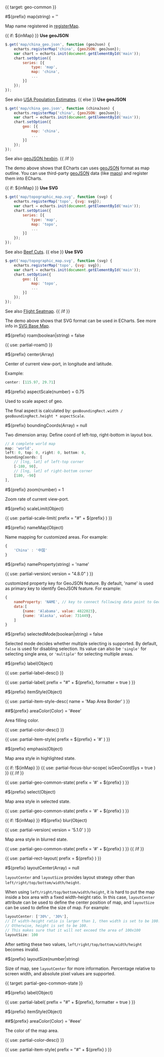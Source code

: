 
{{ target: geo-common }}

#${prefix} map(string) = ''

Map name registered in [registerMap](api.html#echarts.registerMap).

{{ if: ${inMap} }}
**Use geoJSON**
```js
$.get('map/china_geo.json', function (geoJson) {
    echarts.registerMap('china', {geoJSON: geoJson});
    var chart = echarts.init(document.getElementById('main'));
    chart.setOption({
        series: [{
            type: 'map',
            map: 'china',
            ...
        }]
    });
});
```
See also [USA Population Estimates](${galleryEditorPath}map-usa).
{{ else }}
**Use geoJSON**
```js
$.get('map/china_geo.json', function (chinaJson) {
    echarts.registerMap('china', {geoJSON: geoJson});
    var chart = echarts.init(document.getElementById('main'));
    chart.setOption({
        geo: [{
            map: 'china',
            ...
        }]
    });
});
```
See also [geoJSON hexbin](${galleryEditorPath}custom-hexbin).
{{ /if }}

The demo above shows that ECharts can uses [geoJSON](http://geojson.org/) format as map outline. You can use third-party [geoJSON](http://geojson.org/) data (like [maps](https://github.com/echarts-maps)) and register them into ECharts.

{{ if: ${inMap} }}
**Use SVG**
```js
$.get('map/topographic_map.svg', function (svg) {
    echarts.registerMap('topo', {svg: svg});
    var chart = echarts.init(document.getElementById('main'));
    chart.setOption({
        series: [{
            type: 'map',
            map: 'topo',
            ...
        }]
    });
});
```
See also [Beef Cuts](${galleryEditorPath}geo-beef-cuts).
{{ else }}
**Use SVG**
```js
$.get('map/topographic_map.svg', function (svg) {
    echarts.registerMap('topo', {svg: svg});
    var chart = echarts.init(document.getElementById('main'));
    chart.setOption({
        geo: [{
            map: 'topo',
            ...
        }]
    });
});
```
See also [Flight Seatmap](${galleryEditorPath}geo-seatmap-flight).
{{ /if }}

The demo above shows that SVG format can be used in ECharts. See more info in [SVG Base Map](tutorial.html#SVG%20Base%20Map%20in%20Geo%20Coords%20and%20Map%20Series).

#${prefix} roam(boolean|string) = false

{{ use: partial-roam() }}

#${prefix} center(Array)

Center of current view-port, in longitude and latitude.

Example:
```js
center: [115.97, 29.71]
```

#${prefix} aspectScale(number) = 0.75

Used to scale aspect of geo.

The final aspect is calculated by: `geoBoundingRect.width / geoBoundingRect.height * aspectScale`.

#${prefix} boundingCoords(Array) = null

Two dimension array. Define coord of left-top, right-bottom in layout box.

```js
// A complete world map
map: 'world',
left: 0, top: 0, right: 0, bottom: 0,
boundingCoords: [
    // [lng, lat] of left-top corner
    [-180, 90],
    // [lng, lat] of right-bottom corner
    [180, -90]
],
```

#${prefix} zoom(number) = 1

Zoom rate of current view-port.

#${prefix} scaleLimit(Object)

{{ use: partial-scale-limit(
    prefix = "#" + ${prefix}
) }}

#${prefix} nameMap(Object)

Name mapping for customized areas. For example:
```js
{
    'China' : '中国'
}
```

#${prefix} nameProperty(string) = 'name'

{{ use: partial-version(
    version = "4.8.0"
) }}

customized property key for GeoJSON feature. By default, 'name' is used as primary key to identify GeoJSON feature.
For example:
```js
{
    nameProperty: 'NAME', // key to connect following data point to GeoJSON region {"type":"Feature","id":"01","properties":{"NAME":"Alabama"}, "geometry": { ... }}
    data:[
        {name: 'Alabama', value: 4822023},
        {name: 'Alaska', value: 731449},
    ]
}
```

#${prefix} selectedMode(boolean|string) = false

Selected mode decides whether multiple selecting is supported. By default, `false` is used for disabling selection. Its value can also be `'single'` for selecting single area, or `'multiple'` for selecting multiple areas.

#${prefix} label(Object)

{{ use: partial-label-desc() }}

{{ use: partial-label(
    prefix = "#" + ${prefix},
    formatter = true
) }}

#${prefix} itemStyle(Object)

{{ use: partial-item-style-desc(
    name = 'Map Area Border'
) }}

##${prefix} areaColor(Color) = '#eee'

Area filling color.

{{ use: partial-color-desc() }}

{{ use: partial-item-style(
    prefix = ${prefix} + '#'
) }}

#${prefix} emphasis(Object)

Map area style in highlighted state.

{{ if: !${inMap} }}
{{ use: partial-focus-blur-scope(
    isGeoCoordSys = true
) }}
{{ /if }}

{{ use: partial-geo-common-state(
    prefix = '#' + ${prefix}
) }}

#${prefix} select(Object)

Map area style in selected state.

{{ use: partial-geo-common-state(
    prefix = '#' + ${prefix}
) }}

{{ if: !${inMap} }}
#${prefix} blur(Object)

{{ use: partial-version(
    version = '5.1.0'
) }}

Map area style in blurred state.

{{ use: partial-geo-common-state(
    prefix = '#' + ${prefix}
) }}
{{ /if }}

{{ use: partial-rect-layout(
    prefix = ${prefix}
) }}

#${prefix} layoutCenter(Array) = null

`layoutCenter` and `layoutSize` provides layout strategy other than `left/right/top/bottom/width/height`.

When using `left/right/top/bottom/width/height`, it is hard to put the map inside a box area with a fixed width-height ratio. In this case, `layoutCenter` attribute can be used to define the center position of map, and `layoutSize` can be used to define the size of map. For example:

```js
layoutCenter: ['30%', '30%'],
// If width-height ratio is larger than 1, then width is set to be 100.
// Otherwise, height is set to be 100.
// This makes sure that it will not exceed the area of 100x100
layoutSize: 100
```

After setting these two values, `left/right/top/bottom/width/height` becomes invalid.

#${prefix} layoutSize(number|string)

Size of map, see `layoutCenter` for more information. Percentage relative to screen width, and absolute pixel values are supported.



{{ target: partial-geo-common-state }}

#${prefix} label(Object)

{{ use: partial-label(
    prefix = "#" + ${prefix},
    formatter = true
) }}

#${prefix} itemStyle(Object)

##${prefix} areaColor(Color) = '#eee'

The color of the map area.

{{ use: partial-color-desc() }}

{{ use: partial-item-style(
    prefix = "#" + ${prefix}
) }}

